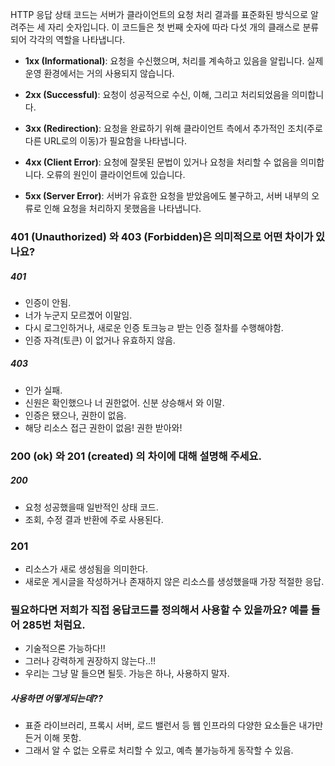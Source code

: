 
HTTP 응답 상태 코드는 서버가 클라이언트의 요청 처리 결과를 표준화된 방식으로 알려주는 세 자리 숫자입니다. 이 코드들은 첫 번째 숫자에 따라 다섯 개의 클래스로 분류되어 각각의 역할을 나타냅니다.  

- **1xx (Informational)**: 요청을 수신했으며, 처리를 계속하고 있음을 알립니다. 실제 운영 환경에서는 거의 사용되지 않습니다.  
    
- **2xx (Successful)**: 요청이 성공적으로 수신, 이해, 그리고 처리되었음을 의미합니다.  
    
- **3xx (Redirection)**: 요청을 완료하기 위해 클라이언트 측에서 추가적인 조치(주로 다른 URL로의 이동)가 필요함을 나타냅니다.  
    
- **4xx (Client Error)**: 요청에 잘못된 문법이 있거나 요청을 처리할 수 없음을 의미합니다. 오류의 원인이 클라이언트에 있습니다.  
    
- **5xx (Server Error)**: 서버가 유효한 요청을 받았음에도 불구하고, 서버 내부의 오류로 인해 요청을 처리하지 못했음을 나타냅니다.




### 401 (Unauthorized) 와 403 (Forbidden)은 의미적으로 어떤 차이가 있나요?

##### 401
- 인증이 안됨. 
- 너가 누군지 모르곘어 이말임. 
- 다시 로그인하거나, 새로운 인증 토크능ㄹ 받는 인증 절차를 수행해야함. 
- 인증 자격(토큰) 이 없거나 유효하지 않음. 
##### 403
- 인가 실패.
- 신원은 확인했으나 너 권한없어. 신분 상승해서 와 이말. 
- 인증은 됐으나, 권한이 없음. 
- 해당 리소스 접근 권한이 없음! 권한 받아와!

### 200 (ok) 와 201 (created) 의 차이에 대해 설명해 주세요.

##### 200

- 요청 성공했을때 일반적인 상태 코드.
- 조회, 수정 결과 반환에 주로 사용된다. 

### 201

- 리소스가 새로 생성됨을 의미한다. 
- 새로운 게시글을 작성하거나 존재하지 않은 리소스를 생성했을때 가장 적절한 응답.


### 필요하다면 저희가 직접 응답코드를 정의해서 사용할 수 있을까요? 예를 들어 285번 처럼요.

- 기술적으론 가능하다!!
- 그러나 강력하게 권장하지 않는다..!!
- 우리는 그냥 말 들으면 될듯. 가능은 하나, 사용하지 말자. 

##### 사용하면 어떻게되는데??

- 표쥰 라이브러리, 프록시 서버, 로드 밸런서 등 웹 인프라의 다양한 요소들은 내가만든거 이해 못함. 
- 그래서 알 수 없는 오류로 처리할 수 있고, 예측 불가능하게 동작할 수 있음.